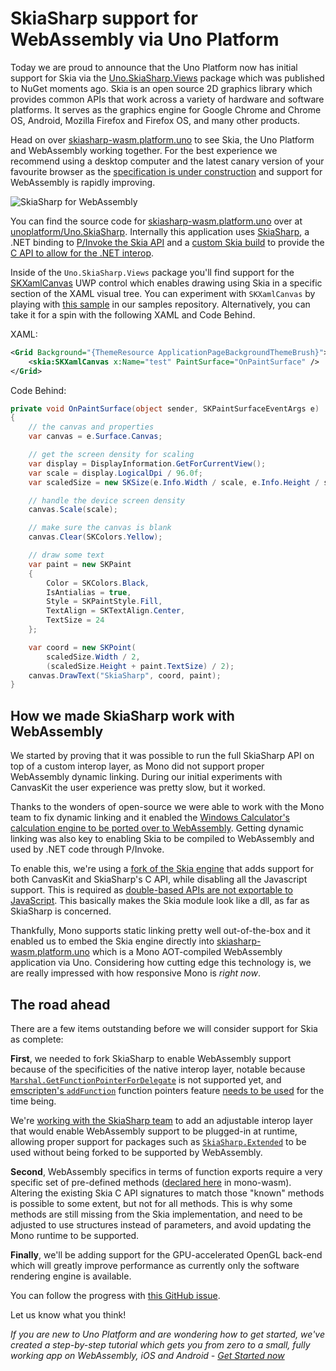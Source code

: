 # SkiaSharp support for WebAssembly via Uno Platform

Today we are proud to announce that the Uno Platform now has initial support for Skia via the [Uno.SkiaSharp.Views](https://www.nuget.org/packages/Uno.SkiaSharp.Views) package which was published to NuGet moments ago. Skia is an open source 2D graphics library which provides common APIs that work across a variety of hardware and software platforms. It serves as the graphics engine for Google Chrome and Chrome OS, Android, Mozilla Firefox and Firefox OS, and many other products. 

Head on over [skiasharp-wasm.platform.uno](https://skiasharp-wasm.platform.uno) to see Skia, the Uno Platform and WebAssembly working together. For the best experience we recommend using a desktop computer and the latest canary version of your favourite browser as the [specification is under construction](https://github.com/WebAssembly/spec) and support for WebAssembly is rapidly improving.

![SkiaSharp for WebAssembly](Assets/201906-skiasharp-demo.png)

You can find the source code for [skiasharp-wasm.platform.uno](https://skiasharp-wasm.platform.uno) over at [unoplatform/Uno.SkiaSharp](https://github.com/unoplatform/Uno.SkiaSharp). Internally this application uses [SkiaSharp](https://github.com/mono/SkiaSharp), a .NET binding to [P/Invoke the Skia API](https://github.com/mono/SkiaSharp/blob/master/binding/Binding/SkiaApi.cs#L96-L97) and a [custom Skia build](https://github.com/mono/skia) to provide the [C API to allow for the .NET interop](https://github.com/mono/skia/blob/xamarin-mobile-bindings/include/c/sk_canvas.h#L18).

Inside of the `Uno.SkiaSharp.Views` package you'll find support for the [SKXamlCanvas](https://docs.microsoft.com/en-us/dotnet/api/skiasharp.views.uwp.skxamlcanvas?view=skiasharp-views-uwp-1.68.0) UWP control which enables drawing using Skia in a specific section of the XAML visual tree. You can experiment with `SKXamlCanvas` by playing with [this sample](https://github.com/unoplatform/uno.Samples/tree/master/UI/SkiaSharpTest)  in our samples repository. Alternatively, you can take it for a spin with the following XAML and Code Behind.

XAML:
```xml
<Grid Background="{ThemeResource ApplicationPageBackgroundThemeBrush}">
    <skia:SKXamlCanvas x:Name="test" PaintSurface="OnPaintSurface" />
</Grid>
```

Code Behind:

```csharp
private void OnPaintSurface(object sender, SKPaintSurfaceEventArgs e)
{
    // the canvas and properties
    var canvas = e.Surface.Canvas;

    // get the screen density for scaling
    var display = DisplayInformation.GetForCurrentView();
    var scale = display.LogicalDpi / 96.0f;
    var scaledSize = new SKSize(e.Info.Width / scale, e.Info.Height / scale);

    // handle the device screen density
    canvas.Scale(scale);

    // make sure the canvas is blank
    canvas.Clear(SKColors.Yellow);

    // draw some text
    var paint = new SKPaint
    {
        Color = SKColors.Black,
        IsAntialias = true,
        Style = SKPaintStyle.Fill,
        TextAlign = SKTextAlign.Center,
        TextSize = 24
    };

    var coord = new SKPoint(
        scaledSize.Width / 2, 
        (scaledSize.Height + paint.TextSize) / 2);
    canvas.DrawText("SkiaSharp", coord, paint);
}
```

## How we made SkiaSharp work with WebAssembly

We started by proving that it was possible to run the full SkiaSharp API on top of a custom interop layer, as Mono did not support proper WebAssembly dynamic linking. During our initial experiments with CanvasKit the user experience was pretty slow, but it worked.

Thanks to the wonders of open-source we were able to work with the Mono team to fix dynamic linking and it enabled the [Windows Calculator's calculation engine to be ported over to WebAssembly](https://platform.uno/a-piece-of-windows-10-is-now-running-on-webassembly-natively-on-ios-and-android/). Getting dynamic linking was also key to enabling Skia to be compiled to WebAssembly and used by .NET code through P/Invoke.

To enable this, we're using a [fork of the Skia engine](https://github.com/unoplatform/skia) that adds support for both CanvasKit and SkiaSharp's C API, while disabling all the Javascript support. This is required as [double-based APIs are not exportable to JavaScript](https://github.com/emscripten-core/emscripten/commit/ccaf4e74fa9abf51cff8d1d4823f0b4d84bf3eab). This basically makes the Skia module look like a dll, as far as SkiaSharp is concerned.

Thankfully, Mono supports static linking pretty well out-of-the-box and it enabled us to embed the Skia engine directly into [skiasharp-wasm.platform.uno](https://skiasharp-wasm.platform.uno) which is a Mono AOT-compiled WebAssembly application via Uno. Considering how cutting edge this technology is, we are really impressed with how responsive Mono is _right now_.

## The road ahead

There are a few items outstanding before we will consider support for Skia as complete: 

**First**, we needed to fork SkiaSharp to enable WebAssembly support because of the specificities of the native interop layer, notable because [`Marshal.GetFunctionPointerForDelegate`](https://docs.microsoft.com/en-us/dotnet/api/system.runtime.interopservices.marshal.getfunctionpointerfordelegate?view=netframework-4.8) is not supported yet, and [emscripten's `addFunction`](https://emscripten.org/docs/porting/connecting_cpp_and_javascript/Interacting-with-code.html) function pointers feature [needs to be used](https://github.com/unoplatform/Uno.SkiaSharp/blob/uno/binding/SkiaSharp.Wasm/ts/SkiaSharpCanvasKit.ts#L21-L32) for the time being. 

We're [working with the SkiaSharp team](https://github.com/mono/SkiaSharp/issues/876) to add an adjustable interop layer that would enable WebAssembly support to be plugged-in at runtime, allowing proper support for packages such as [`SkiaSharp.Extended`](https://www.nuget.org/packages/SkiaSharp.Extended) to be used without being forked to be supported by WebAssembly.

**Second**, WebAssembly specifics in terms of function exports require a very specific set of pre-defined methods ([declared here](https://github.com/mono/mono/blob/8d80ccc897c678d7bdae645ca8629b0c5cc0b667/mono/mini/m2n-gen.cs#L30) in mono-wasm). Altering the existing Skia C API signatures to match those "known" methods is possible to some extent, but not for all methods. This is why some methods are still missing from the Skia implementation, and need to be adjusted to use structures instead of parameters, and avoid updating the Mono runtime to be supported.

**Finally**, we'll be adding support for the GPU-accelerated OpenGL back-end which will greatly improve performance as currently only the software rendering engine is available.

You can follow the progress with [this GitHub issue](https://github.com/unoplatform/uno/issues/1116).

Let us know what you think!

_If you are new to Uno Platform and are wondering how to get started, we've created a
step-by-step tutorial which gets you from zero to a small, fully working app on WebAssembly, iOS and
Android - [Get Started now](https://platform.uno/docs/articles/getting-started-tutorial-1.html)_
